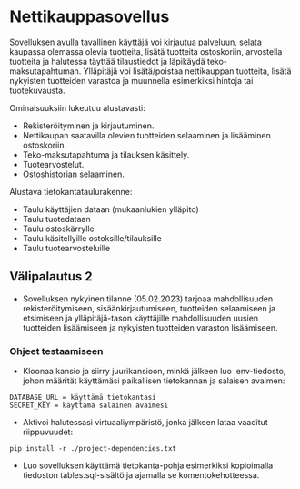 # Nettikauppasovellus

Sovelluksen avulla tavallinen käyttäjä voi kirjautua palveluun, selata kaupassa olemassa olevia tuotteita, lisätä tuotteita ostoskoriin, arvostella tuotteita ja halutessa täyttää tilaustiedot ja läpikäydä teko-maksutapahtuman. Ylläpitäjä voi lisätä/poistaa nettikauppan tuotteita, lisätä nykyisten tuotteiden varastoa ja muunnella esimerkiksi hintoja tai tuotekuvausta.

Ominaisuuksiin lukeutuu alustavasti:

- Rekisteröityminen ja kirjautuminen.
- Nettikaupan saatavilla olevien tuotteiden selaaminen ja lisääminen ostoskoriin.
- Teko-maksutapahtuma ja tilauksen käsittely.
- Tuotearvostelut.
- Ostoshistorian selaaminen.

Alustava tietokantataulurakenne:

- Taulu käyttäjien dataan (mukaanlukien ylläpito)
- Taulu tuotedataan
- Taulu ostoskärrylle
- Taulu käsitellyille ostoksille/tilauksille
- Taulu tuotearvosteluille

## Välipalautus 2

- Sovelluksen nykyinen tilanne (05.02.2023) tarjoaa mahdollisuuden rekisteröitymiseen, sisäänkirjautumiseen, tuotteiden selaamiseen ja etsimiseen ja ylläpitäjä-tason käyttäjille mahdollisuuden uusien tuotteiden lisäämiseen ja nykyisten tuotteiden varaston lisäämiseen.

### Ohjeet testaamiseen

- Kloonaa kansio ja siirry juurikansioon, minkä jälkeen luo .env-tiedosto, johon määrität käyttämäsi paikallisen tietokannan ja salaisen avaimen:

```
DATABASE_URL = käyttämä tietokantasi
SECRET_KEY = käyttämä salainen avaimesi
```

- Aktivoi halutessasi virtuaaliympäristö, jonka jälkeen lataa vaaditut riippuvuudet:

```
pip install -r ./project-dependencies.txt
```

- Luo sovelluksen käyttämä tietokanta-pohja esimerkiksi kopioimalla tiedoston tables.sql-sisältö ja ajamalla se komentokehotteessa.
